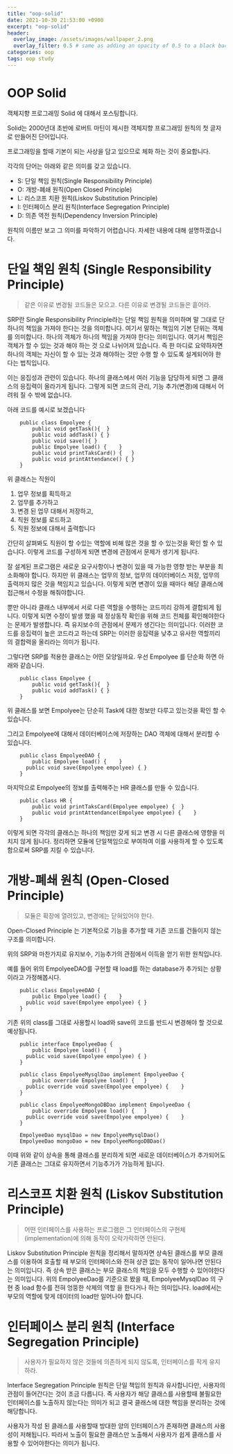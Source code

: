 ```yaml
---
title: "oop-solid"
date: 2021-10-30 21:53:00 +0900
excerpt: "oop-solid"
header:
  overlay_image: /assets/images/wallpaper_2.png
  overlay_filter: 0.5 # same as adding an opacity of 0.5 to a black background
categories: oop
tags: oop study
---
```

OOP Solid
=============

객체지향 프로그래밍 Solid 에 대해서 포스팅합니다.

Solid는 2000년대 초반에 로버트 마틴이 제시한 객체지향 프로그래밍 원칙의 첫 글자로 만들어진 단어입니다.

프로그래밍을 할때 기본이 되는 사상을 담고 있으므로 체화 하는 것이 중요합니다.

각각의 단어는 아래와 같은 의미를 갖고 있습니다.

- S: 단일 책임 원칙(Single Responsibility Principle)
- O: 개방-폐쇄 원칙(Open Closed Principle)
- L: 리스코프 치환 원칙(Liskov Substitution Principle)
- I: 인터페이스 분리 원칙(Interface Segregation Principle)
- D: 의존 역전 원칙(Dependency Inversion Principle)

원칙의 이름만 보고 그 의미를 파악하기 어렵습니다. 자세한 내용에 대해 설명하겠습니다.

# 단일 책임 원칙 (Single Responsibility Principle)

> 같은 이유로 변경될 코드들은 모으고. 다른 이유로 변경될 코드들은 흩어라.

SRP란 Single Responsibility Principle라는 단일 책임 원칙을 의미하며 말 그대로 단 하나의 책임을 가져야 한다는 것을 의미합니다. 
여기서 말하는 책임의 기본 단위는 객체를 의미합니다. 하나의 객체가 하나의 책임을 가져야 한다는 의미입니다. 여기서 책임은 객체가 할 수 있는 것과 해야 하는 것 으로 나뉘어져 있습니다. 즉 한 마디로 요약하자면 하나의 객체는 자신이 할 수 있는 것과 해야하는 것만 수행 할 수 있도록 설계되어야 한다는 법칙입니다.

이는 응집성과 관련이 있습니다. 하나의 클래스에서 여러 기능을 담당하게 되면 그 클래스의 응집력이 올라가게 됩니다. 그렇게 되면 코드의 관리, 기능 추가(변경)에 대해서 어려워 질 수 밖에 없습니다.

아래 코드를 예시로 보겠습니다

```
    public class Empolyee {
    	public void getTask(){	}
    	public void addTask() {	}
    	public void save(){	}
    	public Empolyee load() {	}
    	public void printTaksCard() {	}
    	public void printAttendance() {	}
    }
```

위 클래스는 직원이 
1. 업무 정보를 획득하고 
2. 업무를 추가하고 
3. 변경 된 업무 대해서 저장하고,
4. 직원 정보를 로드하고
5. 직원 정보에 대해서 출력합니다

간단히 살펴봐도 직원이 할 수있는 역할에 비해 많은 것을 할 수 있는것을 확인 할 수 있습니다. 이렇게 코드를 구성하게 되면 변경에 관점에서 문제가 생기게 됩니다.

잘 설계된 프로그램은 새로운 요구사항이나 변경이 있을 때 가능한 영향 받는 부분을 최소화해야 합니다. 
하지만 위 클래스는 업무의 정보, 업무의 데이터베이스 저장, 업무의 출력까지 많은 것을 책임지고 있습니다. 이렇게 되면 변경이 있을 때마다 해당 클래스에 접근해서 수정을 해줘야합니다.

뿐만 아니라 클래스 내부에서 서로 다른 역할을 수행하는 코드끼리 강하게 결합되게 됩니다. 이렇게 되면 수정이 발생 했을 때 정상동작 확인을 위해 코드 전체를 확인해야한다는 문제가 발생합니다. 즉 유지보수의 관점에서 문제가 생긴다는 의미입니다. 이러한 코드를 응집력이 높은 코드라고 하는데 SRP는 이러한 응집력을 낮추고 유사한 역할끼리의 결합력을 올리라는 의미가 됩니다.

그렇다면 SRP를 적용한 클래스는 어떤 모양일까요. 우선 Empolyee 를 단순화 하면 아래와 같습니다. 

```
    public class Empolyee {
    	public void getTask(){	}
    	public void addTask() {	}
    }
```

위 클래스를 보면 Empolyee는 단순히 Task에 대한 정보만 다루고 있는것을 확인 할 수 있습니다.

그리고 Empolyee에 대해서 데이터베이스에 저장하는 DAO 객체에 대해서 분리할 수 있습니다.

```
    public class EmpolyeeDAO {
	    public Empolyee load() {	}
      public void save(Empolyee empolyee) {	}
    }
```

마지막으로 Empolyee의 정보를 출력해주는 HR 클래스를 만들 수 있습니다.

```
    public class HR {
    	public void printTaksCard(Empolyee empolyee) {	}
    	public void printAttendance(Empolyee empolyee) {	}
    }
```

이렇게 되면 각각의 클래스는 하나의 책임만 갖게 되고 변경 시 다른 클래스에 영향을 미치지 않게 됩니다.
정리하면 모듈에 단일책임으로 부여하여 이를 사용하게 할 수 있도록 함으로써 SRP를 지킬 수 있습니다.

# 개방-폐쇄 원칙 (Open-Closed Principle)

> 모듈은 확장에 열려있고, 변경에는 닫혀있어야 한다.

Open-Closed Principle 는 기본적으로 기능을 추가할 때 기존 코드를 건들이지 않는 구조를 의미합니다.

위의 SRP와 마찬가지로 유지보수, 기능추가의 관점에서 이득을 얻기 위한 원칙입니다.

예를 들어 위의 EmpolyeeDAO를 구현할 때 load를 하는 database가 추가되는 상황이라고 가정해봅시다.

```
    public class EmpolyeeDAO {
	    public Empolyee load() {	}
      public void save(Empolyee empolyee) {	}
    }
```

기존 위의 class를 그대로 사용할시 load와 save의 코드를 반드시 변경해야 할 것으로 예상됩니다.

```
    public interface EmpolyeeDao {
	    public Empolyee load() {	}
      public void save(Empolyee empolyee) {	}
    }

    public class EmpolyeeMysqlDao implement EmpolyeeDao {
	    public override Empolyee load() {	}
      public override void save(Empolyee empolyee) {	}
    }

    public class EmpolyeeMongoDBDao implement EmpolyeeDao {
	    public override Empolyee load() {	}
      public override void save(Empolyee empolyee) {	}
    }

    EmpolyeeDao mysqlDao = new EmpolyeeMysqlDao()
    EmpolyeeDao mongoDao = new EmpolyeeMongoDBDao()

```

이때 위와 같이 상속을 통해 클래스를 분리하게 되면 새로운 데이터베이스가 추가되어도 기존 클래스는 그대로 유지하면서 기능추가가 가능하게 됩니다. 

# 리스코프 치환 원칙 (Liskov Substitution Principle)

> 어떤 인터페이스를 사용하는 프로그램은 그 인터페이스의 구현체(implementation)에 의해 동작이 오락가락하면 안된다.

Liskov Substitution Principle 원칙을 정리해서 말하자면 상속된 클래스를 부모 클래스를 이용하여 호출할 때 부모의 인터페이스와 전혀 상관 없는 동작이 일어나면 안된다는 의미입니다. 즉 상속 받은 클래스는 부모 클래스의 책임을 모두 수행할 수 있어야한다는 의미입니다.
 위의 EmpolyeeDao를 기준으로 봤을 때, EmpolyeeMysqlDao 의 구현 중 load 함수를 전혀 엉뚱한 삭제의 역할 을 한다거나 하는 의미입니다. load에서는 부모의 역할에 맞게 데이터의 load만 일어나야 합니다.

# 인터페이스 분리 원칙 (Interface Segregation Principle)

> 사용자가 필요하지 않은 것들에 의존하게 되지 않도록, 인터페이스를 작게 유지하라.

Interface Segregation Principle 원칙은 단일 책임의 원칙과 유사합니다만, 사용자의 관점이 들어간다는 것이 조금 다릅니다. 즉 사용자가 해당 클래스를 사용할때 불필요한 인터페이스를 노출하지 않는다는 의미가 되고 결국 클래스에 대한 책임을 분리하는 것에 해당합니다.

사용자가 작성 된 클래스를 사용할때 방대한 양의 인터페이스가 존재하면 클래스의 사용성이 저해됩니다. 따라서 노출이 필요한 클래스만 노출해서 사용자가 쉽게 클래스를 사용할 수 있어야한다는 의미가 됩니다.

